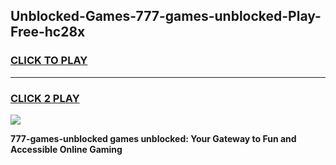 
## Unblocked-Games-777-games-unblocked-Play-Free-hc28x
<h3>
<a href="https://premium76.site?title=777-games-unblocked&ref=23A">CLICK TO PLAY</a></h3>
<hr>

<h3>
<a href="https://premium76.site?title=777-games-unblocked&ref=23A">CLICK 2 PLAY</a>
  
</h3>

<a href="https://premium76.site?title=777-games-unblocked&ref=23A"><img src="https://clearcache.store/games.png"></a>


**777-games-unblocked games unblocked: Your Gateway to Fun and Accessible Online Gaming**
